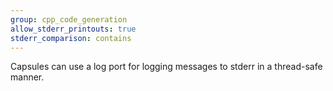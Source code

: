 ```yaml
---
group: cpp_code_generation
allow_stderr_printouts: true
stderr_comparison: contains
---
```

Capsules can use a log port for logging messages to stderr in a thread-safe manner.
